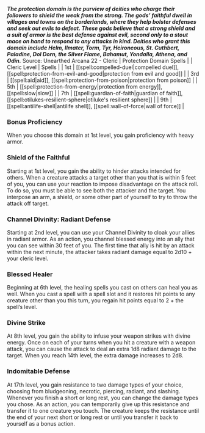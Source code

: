 ***The protection domain is the purview of deities who charge their followers to shield the weak from the strong. The gods’ faithful dwell in villages and towns on the borderlands, where they help bolster defenses and seek out evils to defeat. These gods believe that a strong shield and a suit of armor is the best defense against evil, second only to a stout mace on hand to respond to any attacks in kind. Deities who grant this domain include Helm, Ilmater, Torm, Tyr, Heironeous, St. Cuthbert, Paladine, Dol Dorn, the Silver Flame, Bahamut, Yondalla, Athena, and Odin.***
Source: Unearthed Arcana 22 - Cleric
| Protection Domain Spells |
| Cleric Level | Spells |
| 1st | [[spell:compelled-duel|compelled duel]], [[spell:protection-from-evil-and-good|protection from evil and good]] |
| 3rd | [[spell:aid|aid]], [[spell:protection-from-poison|protection from poison]] |
| 5th | [[spell:protection-from-energy|protection from energy]], [[spell:slow|slow]] |
| 7th | [[spell:guardian-of-faith|guardian of faith]], [[spell:otilukes-resilient-sphere|otiluke's resilient sphere]] |
| 9th | [[spell:antilife-shell|antilife shell]], [[spell:wall-of-force|wall of force]] |
### Bonus Proficiency
When you choose this domain at 1st level, you gain proficiency with heavy armor.
### Shield of the Faithful
Starting at 1st level, you gain the ability to hinder attacks intended for others. When a creature attacks a target other than you that is within 5 feet of you, you can use your reaction to impose disadvantage on the attack roll. To do so, you must be able to see both the attacker and the target. You interpose an arm, a shield, or some other part of yourself to try to throw the attack off target.
### Channel Divinity: Radiant Defense
Starting at 2nd level, you can use your Channel Divinity to cloak your allies in radiant armor.
As an action, you channel blessed energy into an ally that you can see within 30 feet of you. The first time that ally is hit by an attack within the next minute, the attacker takes radiant damage equal to 2d10 + your cleric level.
### Blessed Healer
Beginning at 6th level, the healing spells you cast on others can heal you as well. When you cast a spell with a spell slot and it restores hit points to any creature other than you this turn, you regain hit points equal to 2 + the spell’s level.
### Divine Strike
At 8th level, you gain the ability to infuse your weapon strikes with divine energy. Once on each of your turns when you hit a creature with a weapon attack, you can cause the attack to deal an extra 1d8 radiant damage to the target. When you reach 14th level, the extra damage increases to 2d8.
### Indomitable Defense
At 17th level, you gain resistance to two damage types of your choice, choosing from bludgeoning, necrotic, piercing, radiant, and slashing. Whenever you finish a short or long rest, you can change the damage types you chose.
As an action, you can temporarily give up this resistance and transfer it to one creature you touch. The creature keeps the resistance until the end of your next short or long rest or until you transfer it back to yourself as a bonus action.